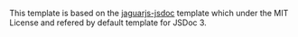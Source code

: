 This template is based on the [jaguarjs-jsdoc](https://github.com/davidshimjs/jaguarjs-jsdoc) template which under the MIT License and  refered by default template for JSDoc 3.